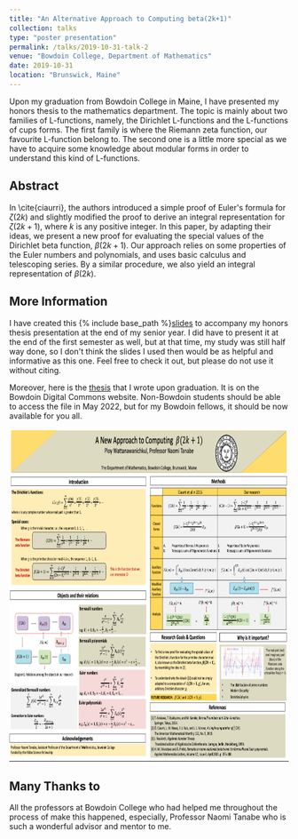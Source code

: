 ```yaml
---
title: "An Alternative Approach to Computing beta(2k+1)"
collection: talks
type: "poster presentation"
permalink: /talks/2019-10-31-talk-2
venue: "Bowdoin College, Department of Mathematics"
date: 2019-10-31
location: "Brunswick, Maine"
---
```



Upon my graduation from Bowdoin College in Maine, I have presented my honors thesis to the mathematics department. The topic is mainly about two families of L-functions, namely, the Dirichlet L-functions and the L-functions of cups forms. The first family is where the Riemann zeta function, our favourite L-function belong to. The second one is a little more special as we have to acquire some knowledge about modular forms in order to understand this kind of L-functions.

**Abstract**
------

In \cite{ciaurri}, the authors introduced a simple proof of Euler's formula for $\zeta(2k)$ and slightly modified the proof to derive an integral representation for $\zeta(2k+1)$, where $k$ is any positive integer. In this paper, by adapting their ideas, we present a new proof for evaluating the special values of the Dirichlet beta function, $\beta(2k+1)$. Our approach relies on some properties of the Euler numbers and polynomials, and uses basic calculus and telescoping series. By a similar procedure, we also yield an integral representation of $\beta(2k)$. 

**More Information**
------

I have created this {% include base_path %}[slides](http://ploynawapan.github.io/files/Honorsthesis_Ploy.pdf) to accompany my honors thesis presentation at the end of my senior year. I did have to present it at the end of the first semester as well, but at that time, my study was still half way done, so I don't think the slides I used then would be as helpful and informative as this one. Feel free to check it out, but please do not use it without citing.

Moreover, here is the [thesis](https://digitalcommons.bowdoin.edu/honorsprojects/266/) that I wrote upon graduation. It is on the Bowdoin Digital Commons website. Non-Bowdoin students should be able to access the file in May 2022, but for my Bowdoin fellows, it should be now available for you all. 

<p align="center">
  <img width="800" height="600" src="/images/poster.png">
</p>

**Many Thanks to**
------
All the professors at Bowdoin College who had helped me throughout the process of make this happened, especially, Professor Naomi Tanabe who is such a wonderful advisor and mentor to me. 
